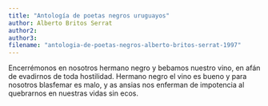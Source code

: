 ```yaml
---
title: "Antología de poetas negros uruguayos"
author: Alberto Britos Serrat
author2: 
author3: 
filename: "antologia-de-poetas-negros-alberto-britos-serrat-1997"
---
```

Encerrémonos en nosotros
hermano negro
y bebamos nuestro vino,
en afán de evadirnos
de toda hostilidad.
Hermano negro
el vino es bueno
y para nosotros
blasfemar es malo,
y as ansias
nos enferman de impotencia
al quebrarnos
en nuestras vidas sin ecos.